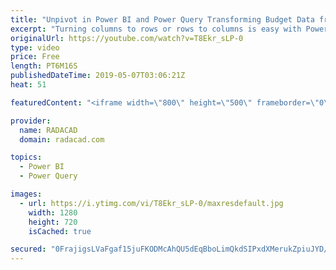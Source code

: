 ```yaml
---
title: "Unpivot in Power BI and Power Query Transforming Budget Data from Columns to Rows"
excerpt: "Turning columns to rows or rows to columns is easy with Power Query and Power BI. There are many situations that you get a name, value data source, and wants to convert that into columns with values underneath. On the other hand, many times you get multiple columns and want to change it to name, value"
originalUrl: https://youtube.com/watch?v=T8Ekr_sLP-0
type: video
price: Free
length: PT6M16S
publishedDateTime: 2019-05-07T03:06:21Z
heat: 51

featuredContent: "<iframe width=\"800\" height=\"500\" frameborder=\"0\" src=\"https://www.youtube.com/embed/T8Ekr_sLP-0\" allow=\"accelerometer; autoplay; encrypted-media; gyroscope; picture-in-picture\" allowfullscreen></iframe>"

provider:
  name: RADACAD
  domain: radacad.com

topics:
  - Power BI
  - Power Query

images:
  - url: https://i.ytimg.com/vi/T8Ekr_sLP-0/maxresdefault.jpg
    width: 1280
    height: 720
    isCached: true

secured: "0FrajigsLVaFgaf15juFKODMcAhQU5dEqBboLimQkdSIPxdXMerukZpiuJYD/mCkh6AULaGB9PZ+s/6WMDTLujB22xYwXWVK9PY9dWrp+qX1dxyGM/xEXb1WevACiY0hhpwGlonRMVRdyUmvdPyScV1gqW7jsU2CjFws8c8kOkXIStgEUiQdl04hP4+Ye2+NnkantqlKWBNEXyo00fv06qGtWozjvQfG7tlz1vDAU+I2P2OS4/QO6Jlk/IvjOx9r4z4N77NbG2GQQqY40fIYW9ch7FYuGJCQE1qixxtdoEL+i5yDtf8K7Yd2bowV8+6F8uAenYSL/ho66EPevUbMzL/27xNa5lZlHrZq3Ok7JVaJjVHJVf8uT41/YH4c/4PmgxV2XVaSjRoWqWnObCmIVkL5jqEKPwy0kBTZybm6EbE=;/3TuCdLRxV5Emm+0bDw++Q=="
---
```



